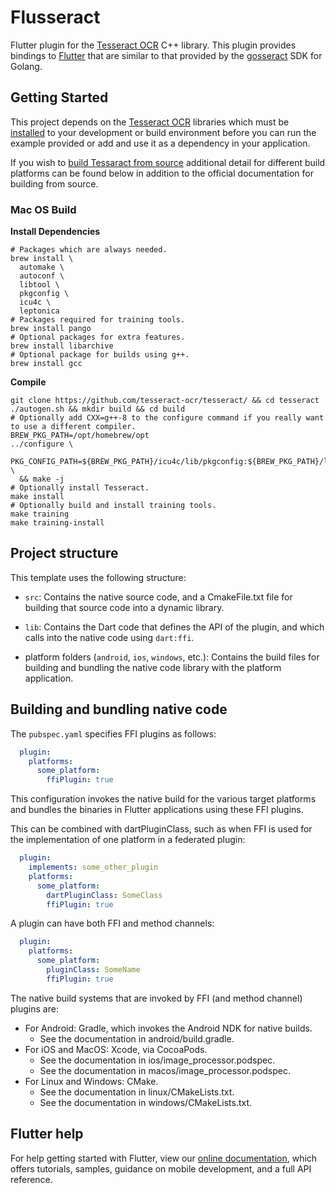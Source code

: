 # Flusseract

Flutter plugin for the [Tesseract OCR](https://tesseract-ocr.github.io/) C++ library. This plugin provides bindings to [Flutter](https://flutter.dev/) that are similar to that provided by the [gosseract](https://github.com/otiai10/gosseract) SDK for Golang.

## Getting Started

This project depends on the [Tesseract OCR](https://tesseract-ocr.github.io/) libraries which must be [installed](https://tesseract-ocr.github.io/tessdoc/Installation.html) to your development or build environment before you can run the example provided or add and use it as a dependency in your application. 

If you wish to [build Tessaract from source](https://tesseract-ocr.github.io/tessdoc/Compiling.html) additional detail for different build platforms can be found below in addition to the official documentation for building from source.

### Mac OS Build

**Install Dependencies**

```
# Packages which are always needed.
brew install \
  automake \
  autoconf \
  libtool \
  pkgconfig \
  icu4c \
  leptonica
# Packages required for training tools.
brew install pango
# Optional packages for extra features.
brew install libarchive
# Optional package for builds using g++.
brew install gcc
```

**Compile**

```
git clone https://github.com/tesseract-ocr/tesseract/ && cd tesseract
./autogen.sh && mkdir build && cd build
# Optionally add CXX=g++-8 to the configure command if you really want to use a different compiler.
BREW_PKG_PATH=/opt/homebrew/opt
../configure \
  PKG_CONFIG_PATH=${BREW_PKG_PATH}/icu4c/lib/pkgconfig:${BREW_PKG_PATH}/libarchive/lib/pkgconfig:${BREW_PKG_PATH}/libffi/lib/pkgconfig \
  && make -j
# Optionally install Tesseract.
make install
# Optionally build and install training tools.
make training
make training-install
```

## Project structure

This template uses the following structure:

* `src`: Contains the native source code, and a CmakeFile.txt file for building
  that source code into a dynamic library.

* `lib`: Contains the Dart code that defines the API of the plugin, and which
  calls into the native code using `dart:ffi`.

* platform folders (`android`, `ios`, `windows`, etc.): Contains the build files
  for building and bundling the native code library with the platform application.

## Building and bundling native code

The `pubspec.yaml` specifies FFI plugins as follows:

```yaml
  plugin:
    platforms:
      some_platform:
        ffiPlugin: true
```

This configuration invokes the native build for the various target platforms
and bundles the binaries in Flutter applications using these FFI plugins.

This can be combined with dartPluginClass, such as when FFI is used for the
implementation of one platform in a federated plugin:

```yaml
  plugin:
    implements: some_other_plugin
    platforms:
      some_platform:
        dartPluginClass: SomeClass
        ffiPlugin: true
```

A plugin can have both FFI and method channels:

```yaml
  plugin:
    platforms:
      some_platform:
        pluginClass: SomeName
        ffiPlugin: true
```

The native build systems that are invoked by FFI (and method channel) plugins are:

* For Android: Gradle, which invokes the Android NDK for native builds.
  * See the documentation in android/build.gradle.
* For iOS and MacOS: Xcode, via CocoaPods.
  * See the documentation in ios/image_processor.podspec.
  * See the documentation in macos/image_processor.podspec.
* For Linux and Windows: CMake.
  * See the documentation in linux/CMakeLists.txt.
  * See the documentation in windows/CMakeLists.txt.

## Flutter help

For help getting started with Flutter, view our
[online documentation](https://flutter.dev/docs), which offers tutorials,
samples, guidance on mobile development, and a full API reference.

